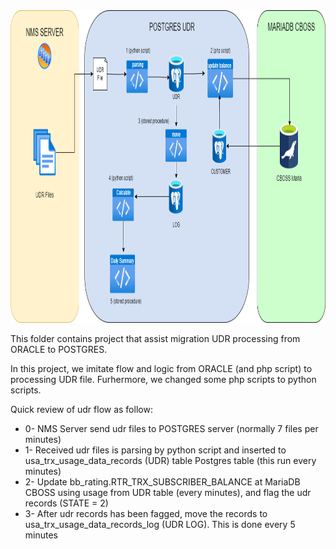 <img src="udr.png" height="500" />

This folder contains project that assist migration UDR processing from ORACLE to POSTGRES.

In this project, we imitate flow and logic from ORACLE (and php script) to processing UDR file.
Furhermore, we changed some php scripts to python scripts.

Quick review of udr flow as follow:
* 0- NMS Server send udr files to POSTGRES server (normally 7 files per minutes)
* 1- Received udr files is parsing by python script and inserted to usa_trx_usage_data_records (UDR) table Postgres table (this run every minutes)
* 2- Update bb_rating.RTR_TRX_SUBSCRIBER_BALANCE at MariaDB CBOSS using usage from UDR table (every minutes), and flag the udr records (STATE = 2)
* 3- After udr records has been fagged, move the records to usa_trx_usage_data_records_log (UDR LOG). This is done every 5 minutes
